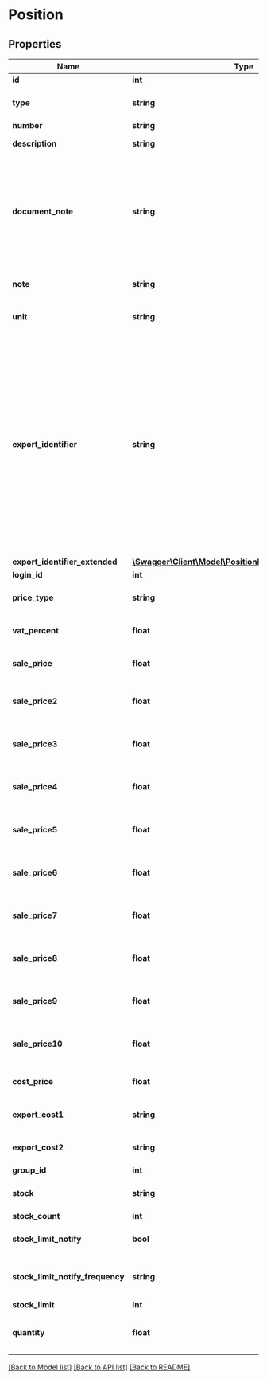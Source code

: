# Position

## Properties
Name | Type | Description | Notes
------------ | ------------- | ------------- | -------------
**id** | **int** |  | [optional] 
**type** | **string** |  | [optional] [default to 'PRODUCT']
**number** | **string** |  | 
**description** | **string** | The positions name or description | 
**document_note** | **string** | This field can be used in the document text areas with the liquid placeholder {{document.item_notes}}. Every note is only displayed once for every kind of product. This is useful if you want to add something like an instruction. | [optional] 
**note** | **string** | Note for internal use | [optional] [default to 'null']
**unit** | **string** |  | [optional] [default to 'null']
**export_identifier** | **string** | The FAS-Account is the four-digit revenue account, in which the revenue will be entered when doing the export to your tax consultant. In case you want to split your revenue to several revenue accounts, please talk to your tax consultant before, to guarantee an unobstructed use of the interface. For every revenue element, there are number ranges, which can be used. Please avoid using combinations of numbers, which can not be used by your tax consultant. | [optional] [default to 'null']
**export_identifier_extended** | [**\Swagger\Client\Model\PositionExportIdentifierExtended**](PositionExportIdentifierExtended.md) |  | [optional] 
**login_id** | **int** |  | [optional] 
**price_type** | **string** |  | [optional] [default to 'NETTO']
**vat_percent** | **float** |  | [optional] [default to 19.0]
**sale_price** | **float** | Price in cents (e.g. \&quot;150\&quot; &#x3D; 1.50€) | 
**sale_price2** | **float** | Price for customers of group 2 in cents (e.g. \&quot;150\&quot; &#x3D; 1.50€) | [optional] 
**sale_price3** | **float** | Price for customers of group 3 in cents (e.g. \&quot;150\&quot; &#x3D; 1.50€) | [optional] 
**sale_price4** | **float** | Price for customers of group 4 in cents (e.g. \&quot;150\&quot; &#x3D; 1.50€) | [optional] 
**sale_price5** | **float** | Price for customers of group 5 in cents (e.g. \&quot;150\&quot; &#x3D; 1.50€) | [optional] 
**sale_price6** | **float** | Price for customers of group 6 in cents (e.g. \&quot;150\&quot; &#x3D; 1.50€) | [optional] 
**sale_price7** | **float** | Price for customers of group 7 in cents (e.g. \&quot;150\&quot; &#x3D; 1.50€) | [optional] 
**sale_price8** | **float** | Price for customers of group 8 in cents (e.g. \&quot;150\&quot; &#x3D; 1.50€) | [optional] 
**sale_price9** | **float** | Price for customers of group 9 in cents (e.g. \&quot;150\&quot; &#x3D; 1.50€) | [optional] 
**sale_price10** | **float** | Price for customers of group 10 in cents (e.g. \&quot;150\&quot; &#x3D; 1.50€) | [optional] 
**cost_price** | **float** | Price in cents (e.g. \&quot;150\&quot; &#x3D; 1.50€) | [optional] 
**export_cost1** | **string** |  | [optional] [default to 'null']
**export_cost2** | **string** |  | [optional] [default to 'null']
**group_id** | **int** |  | [optional] 
**stock** | **string** | Activates stock management for this position | [optional] [default to 'NO']
**stock_count** | **int** | Current stock count | [optional] 
**stock_limit_notify** | **bool** | Notify when stock_count is lower than stock_limit | [optional] [default to false]
**stock_limit_notify_frequency** | **string** | Notify frequency when stock_count is lower than stock_limit (ALWAYS, ONCE) | [optional] [default to 'ALWAYS']
**stock_limit** | **int** |  | [optional] 
**quantity** | **float** | Used as the default quantity when adding this position to a document | [optional] 

[[Back to Model list]](../../README.md#documentation-for-models) [[Back to API list]](../../README.md#documentation-for-api-endpoints) [[Back to README]](../../README.md)

